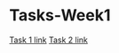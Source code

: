 # Tasks-Week1

[Task 1 link](https://colab.research.google.com/drive/1Iz0GZifWIMbaawIgfj1netb08J5Z6mnZ#scrollTo=2-U6-y6DLe_y)
[Task 2 link](https://colab.research.google.com/drive/1Sc5HYexFidGSyj7C73zT3tJ-C169W6H0#scrollTo=a9akovSwo5l2)
